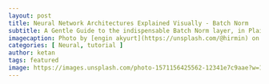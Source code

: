 ```yaml
---
layout: post
title: Neural Network Architectures Explained Visually - Batch Norm
subtitle: A Gentle Guide to the indispensable Batch Norm layer, in Plain English
imagecaption: Photo by [engin akyurt](https://unsplash.com/@hirmin) on [Unsplash](https://unsplash.com) 
categories: [ Neural, tutorial ]
author: ketan
tags: featured
image: https://images.unsplash.com/photo-1571156425562-12341e7c9aae?w=1200
---
```

